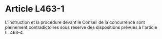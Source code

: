 # Article L463-1

L'instruction et la procédure devant le Conseil de la concurrence sont pleinement contradictoires sous réserve des dispositions prévues à l'article L. 463-4.
